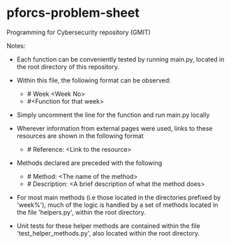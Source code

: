 # pforcs-problem-sheet
Programming for Cybersecurity repository (GMIT)

Notes:

* Each function can be conveniently tested by running main.py, located in the root directory of this repository.
* Within this file, the following format can be observed:

    - \# Week \<Week No\>
    - \#\<Function for that week\>

* Simply uncomment the line for the function and run main.py locally
* Wherever information from external pages were used, links to these resources are shown in the following format

    - \# Reference:   \<Link to the resource\>

* Methods declared are preceded with the following

    - \# Method:   \<The name of the method\>
    - \# Description:   \<A brief description of what the method does\>

* For most main methods (i.e those located in the directories prefixed by 'week%'), much of the logic is handled by a set of methods located 
in the file 'helpers.py', within the root directory.
* Unit tests for these helper methods are contained within the file 'test_helper_methods.py', also located within the root directory.
  
